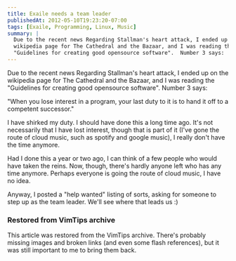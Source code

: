 ```yaml
---
title: Exaile needs a team leader
publishedAt: 2012-05-10T19:23:20-07:00
tags: [Exaile, Programming, Linux, Music]
summary: |
  Due to the recent news Regarding Stallman's heart attack, I ended up on the
  wikipedia page for The Cathedral and the Bazaar, and I was reading the
  "Guidelines for creating good opensource software".  Number 3 says:
---
```

Due to the recent news Regarding Stallman's heart attack, I ended up on the
wikipedia page for The Cathedral and the Bazaar, and I was reading the
"Guidelines for creating good opensource software".  Number 3 says:

"When you lose interest in a program, your last duty to it is to hand it off to
a competent successor."

I have shirked my duty.  I should have done this a long time ago.  It's not
necessarily that I have lost interest, though that is part of it (I've gone the
route of cloud music, such as spotify and google music), I really don't have
the time anymore.

Had I done this a year or two ago, I can think of a few people who would have
taken the reins.  Now, though, there's hardly anyone left who has any time
anymore.  Perhaps everyone is going the route of cloud music, I have no idea.

Anyway, I posted a "help wanted" listing of sorts, asking for someone to step
up as the team leader.  We'll see where that leads us :)

<div class="restored-from-archive">
  <h3>Restored from VimTips archive</h3>
  <p>
  This article was restored from the VimTips archive. There's probably
  missing images and broken links (and even some flash references), but it
  was still important to me to bring them back.
  </p>
</div>
